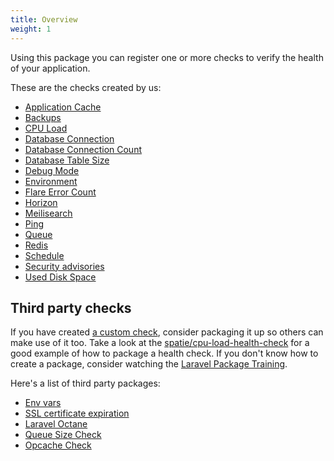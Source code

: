 ```yaml
---
title: Overview
weight: 1
---
```


Using this package you can register one or more checks to verify the health of your application.

These are the checks created by us:

- [Application Cache](cache)
- [Backups](backups)
- [CPU Load](cpu-load)
- [Database Connection](db-connection)
- [Database Connection Count](db-connection-count)
- [Database Table Size](db-table-size-check)
- [Debug Mode](debug-mode)
- [Environment](environment)
- [Flare Error Count](flare-error-count)
- [Horizon](horizon)
- [Meilisearch](meilisearch)
- [Ping](ping)
- [Queue](queue)
- [Redis](redis)
- [Schedule](schedule)
- [Security advisories](security-advisories)
- [Used Disk Space](used-disk-space)

## Third party checks

If you have created [a custom check](/docs/laravel-health/v1/basic-usage/creating-custom-checks), consider packaging it up so others can make use of it too. Take a look at the [spatie/cpu-load-health-check](https://github.com/spatie/cpu-load-health-check) for a good example of how to package a health check. If you don't know how to create a package, consider watching the [Laravel Package Training](https://laravelpackage.training).

Here's a list of third party packages:

- [Env vars](https://github.com/encodia/laravel-health-env-vars)
- [SSL certificate expiration](https://github.com/victord11/ssl-certification-health-check)
- [Laravel Octane](https://github.com/ahtinurme/octane-health-check)
- [Queue Size Check](https://github.com/SRWieZ/queue-size-health-check)
- [Opcache Check](https://github.com/f9webltd/laravel-health-opcache)

